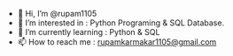 - 👋 Hi, I’m @rupam1105
- 👀 I’m interested in : Python Programing & SQL Database.
- 🌱 I’m currently learning : Python & SQL 
- 📫 How to reach me : rupamkarmakar1105@gmail.com

<!---
rupam1105/rupam1105 is a ✨ special ✨ repository because its `README.md` (this file) appears on your GitHub profile.
You can click the Preview link to take a look at your changes.
--->
